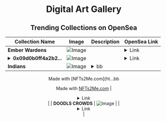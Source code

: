 <div align="center">

# Digital Art Gallery

## Trending Collections on OpenSea

| Collection Name                       | Image                                                                                     | Description                       | OpenSea Link                                                                                          |
|---------------------------------------|-------------------------------------------------------------------------------------------|-----------------------------------|--------------------------------------------------------------------------------------------------------|
| **Ember Wardens** | ![Image](https://i.seadn.io/s/raw/files/bc4788e52b78def3bb9e0b2bd2d34fde.jpg?w=500&auto=format?w=200&auto=format) |  | <details><summary>Link</summary>[Ember Wardens](https://opensea.io/collection/ember-wardens-8)</details> |
| **<details><summary>0x09d0b0ff4a2b2...</summary>0x09d0b0ff4a2b2d97b4d35d27f9629547fdb8acd7</details>** | ![Image](https://i.seadn.io/s/raw/files/97495e8a00d2d542205fe790601fc84a.jpg?w=500&auto=format?w=200&auto=format) |  | <details><summary>Link</summary>[0x09d0b0ff4a2b2d97b4d35d27f9629547fdb8acd7](https://opensea.io/collection/0x09d0b0ff4a2b2d97b4d35d27f9629547fdb8acd7)</details> |
| **Indians** | ![Image](https://i.seadn.io/s/raw/files/228adcc0745278efb5298d0032692be0.jpg?w=500&auto=format?w=200&auto=format) | <details><summary>bb

Made with [NFTs2Me.com](ht...</summary>bb

Made with [NFTs2Me.com](https://nfts2me.com/)</details> | <details><summary>Link</summary>[Indians](https://opensea.io/collection/indians-23)</details> |
| **DOODLS CROWDS** | ![Image](https://i.seadn.io/s/raw/files/26dad1d3c732c8d9568cf2e9c36070e2.jpg?w=500&auto=format?w=200&auto=format) |  | <details><summary>Link</summary>[DOODLS CROWDS](https://opensea.io/collection/doodls-crowds)</details> |

</div>